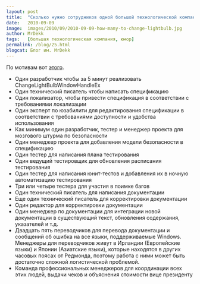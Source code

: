 ```yaml
---
layout: post
title:  "Сколько нужно сотрудников одной большой технологической компании чтобы поменять лампочку?"
date:   2010-09-09
image:  images/2010/09/2010-09-09-how-many-to-change-lightbulb.jpg
author: MrDekk
tags:   [большая технологическая компания, юмор]
permalink: /blog/25.html
blogcat: Блог им. MrDekk
---
```


По мотивам вот [этого](http://blogs.msdn.com/b/ericlippert/archive/2003/10/28/53298.aspx).

- Один разработчик чтобы за 5 минут реализовать ChangeLightBulbWindowHandleEx
- Один технический писатель чтобы написать спецификацию
- Один локализатор, чтобы привести спецификация в соответствии с требованиями локализации
- Один эксперт по юзабилити для редактирования спецификации в соответствии с требованиями доступности и удобства использования
- Как минимум один разработчик, тестер и менеджер проекта для мозгового штурма по безопасности
- Один менеджер проекта для добавления модели безопасности в спецификацию
- Один тестер для написания плана тестирования
- Один ведущий тестировщик для обновления расписания тестирования
- Один тестер для написания юнит-тестов и добавления их в ночную автоматизацию тестирования
- Три или четыре тестера для участия в поимке багов
- Один технический писатель для написания документации
- Еще один технический писатель для корректировки документации
- Один редактор для корректировки документации
- Один менеджер по документации для интеграции новой документации в существующий текст, обновления содержания, указателей и т.д.
- Двадцать пять переводчиков для перевода документации и сообщений об ошибка на все языки, поддерживаемые Windows. Менеджеры для переводчиков живут в Ирландии (Европейские языки) и Японии (Азиатские языки), которые находятся в других часовых поясах от Редмонда, поэтому работа с ними может быть достаточно сложной логистической проблемой.
- Команда профессиональных менеджеров для координации всех этих людей, выдачи чеков и объяснения стоимости вице президенту